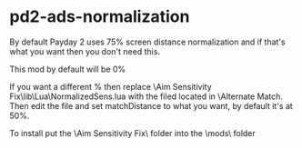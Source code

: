 # pd2-ads-normalization

By default Payday 2 uses 75% screen distance normalization and if that's what you want then you don't need this.

This mod by default will be 0%

If you want a different % then replace \Aim Sensitivity Fix\lib\Lua\NormalizedSens.lua with the filed located in \Alternate Match\. Then edit the file and set matchDistance to what you want, by default it's at 50%.

To install put the \Aim Sensitivity Fix\ folder into the \mods\ folder
